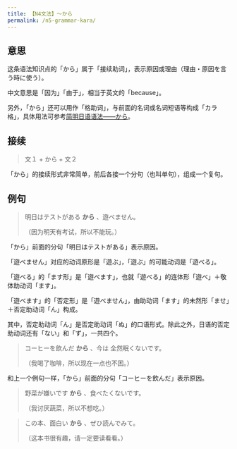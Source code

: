 ```yaml
---
title: 【N4文法】〜から
permalink: /n5-grammar-kara/
---
```


## 意思

这条语法知识点的「から」属于「接续助词」，表示原因或理由（理由・原因を言う時に使う）。

中文意思是「因为」「由于」，相当于英文的「because」。

另外，「から」还可以用作「格助词」，与前面的名词或名词短语等构成「カラ格」，具体用法可参考[简明日语语法——から](https://github.com/everjapan/concise-japanese-grammar/blob/main/particles/kara.md)。

## 接续

> 文１ + から + 文２

「から」的接续形式非常简单，前后各接一个分句（也叫单句），组成一个复句。

## 例句

> 明日はテストがある **から** 、遊べません。
>
> （因为明天有考试，所以不能玩。）

「から」前面的分句「明日はテストがある」表示原因。

「遊べません」对应的动词原形是「遊ぶ」，「遊ぶ」的可能动词是「遊べる」。

「遊べる」的「ます形」是「遊べます」，也就「遊べる」的连体形「遊べ」＋敬体助动词「ます」。

「遊べます」的「否定形」是「遊べません」，由助动词「ます」的未然形「ませ」＋否定助动词「ん」构成。

其中，否定助动词「ん」是否定助动词「ぬ」的口语形式。除此之外，日语的否定助动词还有「ない」和「ず」，一共四个。

> コーヒーを飲んだ **から** 、今は 全然眠くないです。
>
> （我喝了咖啡，所以现在一点也不困。）

和上一个例句一样，「から」前面的分句「コーヒーを飲んだ」表示原因。

> 野菜が嫌いです **から** 、食べたくないです。
>
> （我讨厌蔬菜，所以不想吃。）

> この本、面白い **から** 、ぜひ読んでみて。
>
> （这本书很有趣，请一定要读看看。）